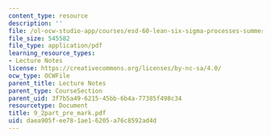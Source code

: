 ```yaml
---
content_type: resource
description: ''
file: /ol-ocw-studio-app/courses/esd-60-lean-six-sigma-processes-summer-2004/daea905fee781ae16205a76c8592ad4d_9_2part_pre_mark.pdf
file_size: 545582
file_type: application/pdf
learning_resource_types:
- Lecture Notes
license: https://creativecommons.org/licenses/by-nc-sa/4.0/
ocw_type: OCWFile
parent_title: Lecture Notes
parent_type: CourseSection
parent_uid: 3f7b5a49-6215-45bb-6b4a-77385f498c34
resourcetype: Document
title: 9_2part_pre_mark.pdf
uid: daea905f-ee78-1ae1-6205-a76c8592ad4d
---
```

